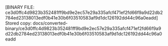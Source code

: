 [BINARY FILE: ce3d0ffc4d9823b352481ff9bd9e2ec57e29a335afcf471ef2fd66f9a9d22db2784ed23138013edf0b41e30b6f03510583af9d1dc126192dd44c96a0eadd]
Stored copy: docs/converted-binary/ce3d0ffc4d9823b352481ff9bd9e2ec57e29a335afcf471ef2fd66f9a9d22db2784ed23138013edf0b41e30b6f03510583af9d1dc126192dd44c96a0eadd

